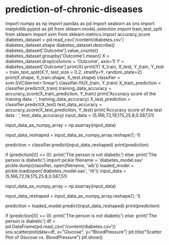 # prediction-of-chronic-diseases


import numpy as np
import pandas as pd
import seaborn as sns
import matplotlib.pyplot as plt
from sklearn.model_selection import train_test_split
from sklearn import svm
from sklearn.metrics import accuracy_score
diabetes_dataset = pd.read_csv('/content/diabetes.csv') 
diabetes_dataset.shape
diabetes_dataset.describe()
diabetes_dataset['Outcome'].value_counts()
diabetes_dataset.groupby('Outcome').mean()
X = diabetes_dataset.drop(columns = 'Outcome', axis=1)
Y = diabetes_dataset['Outcome']
print(X)
print(Y)
X_train, X_test, Y_train, Y_test = train_test_split(X,Y, test_size = 0.2, stratify=Y, random_state=2)
print(X.shape, X_train.shape, X_test.shape)
classifier = svm.SVC(kernel='linear')
classifier.fit(X_train, Y_train)
X_train_prediction = classifier.predict(X_train)
training_data_accuracy = accuracy_score(X_train_prediction, Y_train)
print('Accuracy score of the training data : ', training_data_accuracy)
X_test_prediction = classifier.predict(X_test)
test_data_accuracy = accuracy_score(X_test_prediction, Y_test)
print('Accuracy score of the test data : ', test_data_accuracy)
input_data = (5,166,72,19,175,25.8,0.587,51)

input_data_as_numpy_array = np.asarray(input_data)

input_data_reshaped = input_data_as_numpy_array.reshape(1,-1)

prediction = classifier.predict(input_data_reshaped)
print(prediction)

if (prediction[0] == 0):
  print('The person is not diabetic')
else:
  print('The person is diabetic')
import pickle
filename = 'diabetes_model.sav'
pickle.dump(classifier, open(filename, 'wb'))
loaded_model = pickle.load(open('diabetes_model.sav', 'rb'))
input_data = (5,166,72,19,175,25.8,0.587,51)

input_data_as_numpy_array = np.asarray(input_data)

input_data_reshaped = input_data_as_numpy_array.reshape(1,-1)

prediction = loaded_model.predict(input_data_reshaped)
print(prediction)

if (prediction[0] == 0):
  print('The person is not diabetic')
else:
  print('The person is diabetic')
df = pd.DataFrame(pd.read_csv('/content/diabetes.csv'))
sns.scatterplot(data=df, x="Glucose", y="BloodPressure")
plt.title("Scatter Plot of Glucose vs. BloodPressure")
plt.show()
